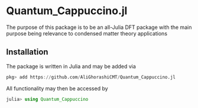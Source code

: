 # Quantum_Cappuccino.jl

The purpose of this package is to be an all-Julia DFT package with the main purpose being relevance to condensed matter theory applications

## Installation
The package is written in Julia and may be added via 
```julia
pkg> add https://github.com/AliGhorashiCMT/Quantum_Cappuccino.jl
```
All functionality may then be accessed by
```julia
julia> using Quantum_Cappuccino
